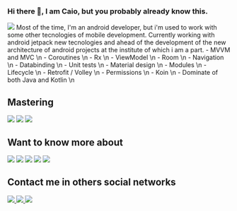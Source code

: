 ### Hi there 👋, I am Caio, but you probably already know this.
<img src="https://img.shields.io/badge/Android-3DDC84?style=for-the-badge&logo=android&logoColor=white" link/> 
Most of the time, I'm an android developer, but i'm used to work with some other tecnologies of mobile development.
Currently working with android jetpack new tecnologies and ahead of the development of the new architecture of android projects at the institute of which i am a part.
  - MVVM and MVC \n
  - Coroutines \n
  - Rx \n
  - ViewModel \n
  - Room \n
  - Navigation \n 
  - Databinding \n
  - Unit tests \n
  - Material design \n
  - Modules \n
  - Lifecycle \n
  - Retrofit / Volley \n
  - Permissions \n
  - Koin \n
  - Dominate of both Java and Kotlin \n


## Mastering
<img src="https://img.shields.io/badge/Java-ED8B00?style=for-the-badge&logo=java&logoColor=white" /> 
<img src="https://img.shields.io/badge/Kotlin-0095D5?&style=for-the-badge&logo=kotlin&logoColor=white" /> 
<img src="https://img.shields.io/badge/Swift-FA7343?style=for-the-badge&logo=swift&logoColor=white" /> 

## Want to know more about
<img src="https://img.shields.io/badge/TypeScript-007ACC?style=for-the-badge&logo=typescript&logoColor=white" /> 
<img src="https://img.shields.io/badge/Go-00ADD8?style=for-the-badge&logo=go&logoColor=white" /> 
<img src="https://img.shields.io/badge/React_Native-20232A?style=for-the-badge&logo=react&logoColor=61DAFB" /> 
<img src="https://img.shields.io/badge/Go-00ADD8?style=for-the-badge&logo=go&logoColor=white" /> 
<img src="https://img.shields.io/badge/Node.js-43853D?style=for-the-badge&logo=node.js&logoColor=white" /> 

## Contact me in others social networks

<a href="csalestelles@gmail.com"> 
<img src="https://img.shields.io/badge/Gmail-D14836?style=for-the-badge&logo=gmail&logoColor=white" />
</a> 
<a href="https://linkedin.com/in/caioatelles"> 
<img src="https://img.shields.io/badge/LinkedIn-0077B5?style=for-the-badge&logo=linkedin&logoColor=white" />
</a> 
<a href="https://linkedin.com/in/caioatelles">
<img src="https://img.shields.io/badge/Bitbucket-330F63?style=for-the-badge&logo=bitbucket&logoColor=white" />
</a> 

<!--
**castelles/castelles** is a ✨ _special_ ✨ repository because its `README.md` (this file) appears on your GitHub profile.

Here are some ideas to get you started:

- 🔭 I’m currently working on ...
- 🌱 I’m currently learning ...
- 👯 I’m looking to collaborate on ...
- 🤔 I’m looking for help with ...
- 💬 Ask me about ...
- 📫 How to reach me: ...
- 😄 Pronouns: ...
- ⚡ Fun fact: ...
-->

